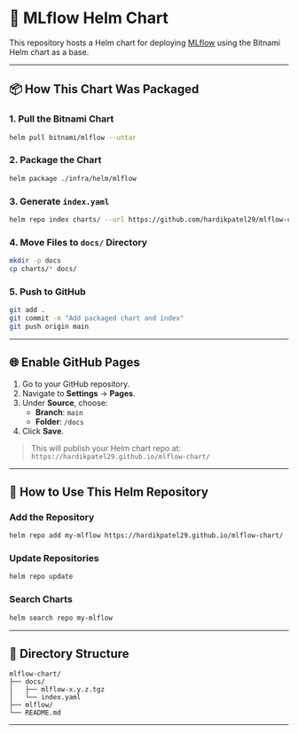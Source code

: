 # 🧪 MLflow Helm Chart

This repository hosts a Helm chart for deploying [MLflow](https://mlflow.org/) using the Bitnami Helm chart as a base.

---

## 📦 How This Chart Was Packaged

### 1. Pull the Bitnami Chart

```bash
helm pull bitnami/mlflow --untar
```

### 2. Package the Chart

```bash
helm package ./infra/helm/mlflow
```

### 3. Generate `index.yaml`

```bash
helm repo index charts/ --url https://github.com/hardikpatel29/mlflow-chart/
```

### 4. Move Files to `docs/` Directory

```bash
mkdir -p docs
cp charts/* docs/
```

### 5. Push to GitHub

```bash
git add .
git commit -m "Add packaged chart and index"
git push origin main
```

---

## 🌐 Enable GitHub Pages

1. Go to your GitHub repository.
2. Navigate to **Settings** → **Pages**.
3. Under **Source**, choose:
   - **Branch**: `main`
   - **Folder**: `/docs`
4. Click **Save**.

> This will publish your Helm chart repo at:  
> `https://hardikpatel29.github.io/mlflow-chart/`

---

## 🚀 How to Use This Helm Repository

### Add the Repository

```bash
helm repo add my-mlflow https://hardikpatel29.github.io/mlflow-chart/
```

### Update Repositories

```bash
helm repo update
```

### Search Charts

```bash
helm search repo my-mlflow
```

---

## 📁 Directory Structure

```
mlflow-chart/
├── docs/
│   ├── mlflow-x.y.z.tgz
│   └── index.yaml
├── mlflow/
└── README.md
```

---


